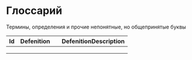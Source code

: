 # Глоссарий

Термины, определения и прочие непонятные, но общепринятые буквы

| Id | Defenition |   | DefenitionDescription |
| -- | ---------- | - | --------------------- |
|    |            |   |                       |
|    |            |   |                       |
|    |            |   |                       |

